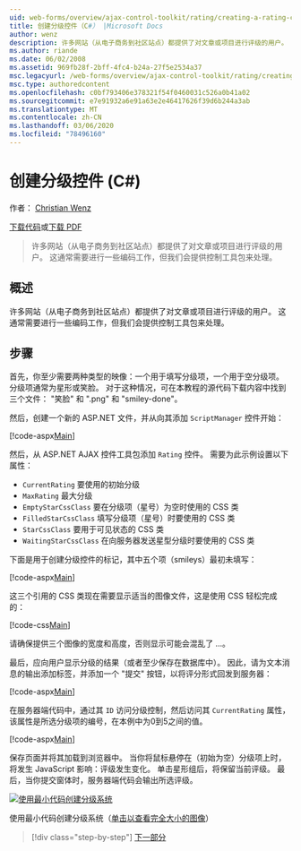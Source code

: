 ```yaml
---
uid: web-forms/overview/ajax-control-toolkit/rating/creating-a-rating-control-cs
title: 创建分级控件（C#） |Microsoft Docs
author: wenz
description: 许多网站（从电子商务到社区站点）都提供了对文章或项目进行评级的用户。 这通常需要进行一些编码工作，但我们有 。
ms.author: riande
ms.date: 06/02/2008
ms.assetid: 969fb28f-2bff-4fc4-b24a-27f5e2534a37
msc.legacyurl: /web-forms/overview/ajax-control-toolkit/rating/creating-a-rating-control-cs
msc.type: authoredcontent
ms.openlocfilehash: c0bf793406e378321f54f0460031c526a0b41a02
ms.sourcegitcommit: e7e91932a6e91a63e2e46417626f39d6b244a3ab
ms.translationtype: MT
ms.contentlocale: zh-CN
ms.lasthandoff: 03/06/2020
ms.locfileid: "78496160"
---
```

# <a name="creating-a-rating-control-c"></a>创建分级控件 (C#)

作者： [Christian Wenz](https://github.com/wenz)

[下载代码](https://download.microsoft.com/download/9/3/f/93f8daea-bebd-4821-833b-95205389c7d0/rating0.cs.zip)或[下载 PDF](https://download.microsoft.com/download/2/d/c/2dc10e34-6983-41d4-9c08-f78f5387d32b/rating0CS.pdf)

> 许多网站（从电子商务到社区站点）都提供了对文章或项目进行评级的用户。 这通常需要进行一些编码工作，但我们会提供控制工具包来处理。

## <a name="overview"></a>概述

许多网站（从电子商务到社区站点）都提供了对文章或项目进行评级的用户。 这通常需要进行一些编码工作，但我们会提供控制工具包来处理。

## <a name="steps"></a>步骤

首先，你至少需要两种类型的映像：一个用于填写分级项，一个用于空分级项。 分级项通常为星形或笑脸。 对于这种情况，可在本教程的源代码下载内容中找到三个文件： "笑脸" 和 ".png" 和 "smiley-done"。

然后，创建一个新的 ASP.NET 文件，并从向其添加 `ScriptManager` 控件开始：

[!code-aspx[Main](creating-a-rating-control-cs/samples/sample1.aspx)]

然后，从 ASP.NET AJAX 控件工具包添加 `Rating` 控件。 需要为此示例设置以下属性：

- `CurrentRating` 要使用的初始分级
- `MaxRating` 最大分级
- `EmptyStarCssClass` 要在分级项（星号）为空时使用的 CSS 类
- `FilledStarCssClass` 填写分级项（星号）时要使用的 CSS 类
- `StarCssClass` 要用于可见状态的 CSS 类
- `WaitingStarCssClass` 在向服务器发送星型分级时要使用的 CSS 类

下面是用于创建分级控件的标记，其中五个项（smileys）最初未填写：

[!code-aspx[Main](creating-a-rating-control-cs/samples/sample2.aspx)]

这三个引用的 CSS 类现在需要显示适当的图像文件，这是使用 CSS 轻松完成的：

[!code-css[Main](creating-a-rating-control-cs/samples/sample3.css)]

请确保提供三个图像的宽度和高度，否则显示可能会混乱了 ...。

最后，应向用户显示分级的结果（或者至少保存在数据库中）。 因此，请为文本消息的输出添加标签，并添加一个 "提交" 按钮，以将评分形式回发到服务器：

[!code-aspx[Main](creating-a-rating-control-cs/samples/sample4.aspx)]

在服务器端代码中，通过其 `ID` 访问分级控制，然后访问其 `CurrentRating` 属性，该属性是所选分级项的编号，在本例中为0到5之间的值。

[!code-aspx[Main](creating-a-rating-control-cs/samples/sample5.aspx)]

保存页面并将其加载到浏览器中。 当你将鼠标悬停在（初始为空）分级项上时，将发生 JavaScript 影响：评级发生变化。 单击星形组后，将保留当前评级。 最后，当你提交窗体时，服务器端代码会输出所选评级。

[![使用最小代码创建分级系统](creating-a-rating-control-cs/_static/image2.png)](creating-a-rating-control-cs/_static/image1.png)

使用最小代码创建分级系统（[单击以查看完全大小的图像](creating-a-rating-control-cs/_static/image3.png)）

> [!div class="step-by-step"]
> [下一部分](creating-a-rating-control-vb.md)
